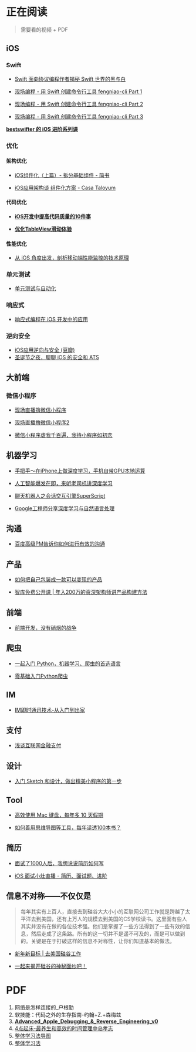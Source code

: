 # 正在阅读

> 需要看的视频 + PDF 

## iOS

### Swift

* [Swift 面向协议编程作者揭秘 Swift 世界的黑与白](http://m.quzhiboapp.com/#!/intro/253)

* [现场编程 - 用 Swift 创建命令行工具 fengniao-cli Part 1](http://m.quzhiboapp.com/#!/intro/391)

* [现场编程 - 用 Swift 创建命令行工具 fengniao-cli Part 2](http://m.quzhiboapp.com/#!/intro/401)

* [现场编程 - 用 Swift 创建命令行工具 fengniao-cli Part 3](http://m.quzhiboapp.com/#!/intro/409)

**[bestswifter 的 iOS 进阶系列课](http://m.quzhiboapp.com/?sessionToken=GWUol3EHFuQPyc3AUZdvUqmGIZDK6tTD&liveId=515#!/live/515)**

### 优化

#### 架构优化


* [iOS组件化（上篇）- 拆分基础组件 - 简书](https://www.jianshu.com/p/760d6cd46719)

* [iOS应用架构谈 组件化方案 - Casa Taloyum](https://casatwy.com/iOS-Modulization.html)

####  代码优化

* **[iOS开发中提高代码质量的10件事](http://m.quzhiboapp.com/#!/intro/134)**

* **[优化TableView滑动体验](http://m.quzhiboapp.com/#!/intro/173)**


#### 性能优化

* [从 iOS 角度出发，剖析移动端性能监控的技术原理](http://m.quzhiboapp.com/#!/intro/392)

### 单元测试

* [单元测试与自动化](http://m.quzhiboapp.com/#!/intro/214)

### 响应式

* [响应式编程在 iOS 开发中的应用](http://m.quzhiboapp.com/#!/intro/204)

### 逆向安全

* [iOS应用逆向与安全 (豆瓣)](https://book.douban.com/subject/30239776/)
* [圣诞节之夜，聊聊 iOS 的安全和 ATS](http://m.quzhiboapp.com/#!/intro/252)

## 大前端

### 微信小程序

* [现场直播撸微信小程序](http://m.quzhiboapp.com/#!/intro/239)

* [现场直播撸微信小程序2](http://m.quzhiboapp.com/#!/intro/295)

* [微信小程序虐我千百遍，我待小程序如初恋](http://m.quzhiboapp.com/#!/intro/281)


## 机器学习

* [手把手～在iPhone上做深度学习，手机自带GPU本地运算](http://m.quzhiboapp.com/#!/intro/420)

* [人工智能爆发在即，来听老司机讲深度学习](http://m.quzhiboapp.com/#!/intro/310)

* [聊天机器人之会话交互引擎SuperScript](http://m.quzhiboapp.com/#!/intro/446)

* [Google工程师分享深度学习与自然语言处理](http://m.quzhiboapp.com/#!/intro/453)

## 沟通

* [百度高级PM告诉你如何进行有效的沟通](http://m.quzhiboapp.com/#!/intro/483)

## 产品

* [如何把自己包装成一款可以变现的产品](http://m.quzhiboapp.com/#!/intro/443)

* [智库免费公开课 | 年入200万的资深架构师讲产品构建方法](http://m.quzhiboapp.com/#!/intro/255)

## 前端

* [前端开发，没有硝烟的战争](http://m.quzhiboapp.com/#!/intro/427)

## 爬虫

* [一起入门 Python，机器学习、爬虫的首选语言](http://m.quzhiboapp.com/#!/intro/413)

* [零基础入门Python爬虫](http://m.quzhiboapp.com/#!/intro/522)

## IM

* [IM即时通讯技术-从入门到出家](http://m.quzhiboapp.com/#!/intro/25)

## 支付

* [浅谈互联网金融支付](http://m.quzhiboapp.com/#!/intro/399)

## 设计

* [入门 Sketch 和设计，做出精美小程序的第一步](http://m.quzhiboapp.com/#!/intro/289)

## Tool

* [高效使用 Mac 键盘，每年多 10 天假期](http://m.quzhiboapp.com/#!/intro/193)

* [如何善用思维导图等工具，每年读透100本书？](http://m.quzhiboapp.com/#!/intro/125)

## 简历

* [面试了1000人后，我想说说简历如何写](http://m.quzhiboapp.com/#!/intro/80)

* [iOS 面试小灶直播 - 简历、面试题、进阶](http://m.quzhiboapp.com/#!/intro/115)

## 信息不对称——不仅仅是

> 每年其实有上百人，直接去到硅谷大大小小的互联网公司工作就是跨越了太平洋去到美国，还有上万人的规模去到美国的CS学校读书。这里面有些人其实并没有在做的各位技术强。他们是掌握了一些方法得到了一些有效的信息，然后走成了这条路。所有的这一切并不是遥不可及的，而是可以做到的。关键是在于打破这样的信息不对称性，让你们知道基本的做法。

* [新年新目标 | 去美国硅谷工作](http://m.quzhiboapp.com/#!/intro/291)

* [一起来揭开硅谷的神秘面纱吧！](http://m.quzhiboapp.com/#!/intro/102)



# PDF

1. 网络是怎样连接的_户根勤
2. 软技能：代码之外的生存指南-约翰+Z.+森梅兹
3. [**Advanced_Apple_Debugging_&_Reverse_Engineering_v0**](https://www.raywenderlich.com/161106/introducing-advanced-apple-debugging-reverse-engineering)
4. [4点起床-最养生和高效的时间管理中岛孝志]()
7. [整体学习法导图](https://zhuanlan.zhihu.com/p/22693867)
8. [整体学习法](http://www.jianshu.com/p/9a5f27173424)


